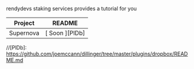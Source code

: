 rendydevs staking services provides a tutorial for you

| Project | README |
| ------ | ------ |
| Supernova | [ Soon ][PlDb] |



 


//[PlDb]: <https://github.com/joemccann/dillinger/tree/master/plugins/dropbox/README.md>
